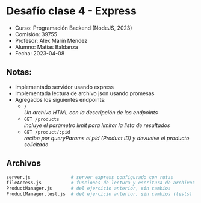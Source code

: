 # Desafío clase 4 - Express

- Curso: Programación Backend (NodeJS, 2023)
- Comisión: 39755
- Profesor: Alex Marín Mendez
- Alumno: Matias Baldanza
- Fecha: 2023-04-08

## Notas:

- Implementado servidor usando express
- Implementada lectura de archivo json usando promesas
- Agregados los siguientes endpoints:
  - `/` <br/>
    _Un archivo HTML con la descripción de los endpoints_
  - `GET /products` <br/>
    _incluye el parámetro limit para limitar la lista de resultados_
  - `GET /product/:pid` <br/>
    _recibe por queryParams el pid (Product ID) y devuelve el producto solicitado_

## Archivos

```bash
server.js               # server express configurado con rutas
fileAccess.js           # funciones de lectura y escritura de archivos
ProductManager.js       # del ejercicio anterior, sin cambios
ProductManager.test.js  # del ejercicio anterior, sin cambios (tests)
```
